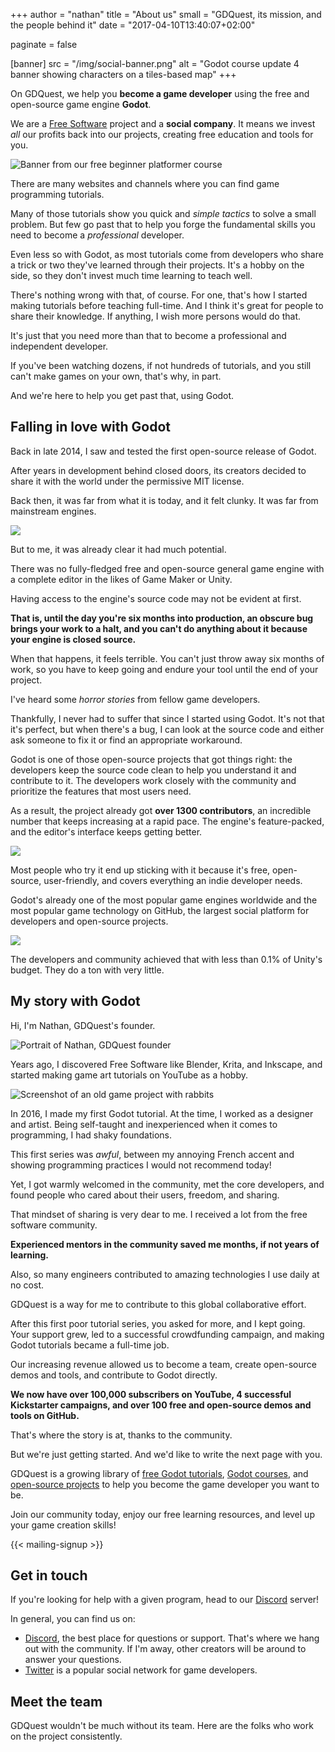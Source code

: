 +++
author = "nathan"
title = "About us"
small = "GDQuest, its mission, and the people behind it"
date = "2017-04-10T13:40:07+02:00"

paginate = false

[banner]
src = "/img/social-banner.png"
alt = "Godot course update 4 banner showing characters on a tiles-based map"
+++

On GDQuest, we help you **become a game developer** using the free and open-source game engine **Godot**.

We are a [Free Software](//en.wikipedia.org/wiki/Free_software) project and a **social company**. It means we invest _all_ our profits back into our projects, creating free education and tools for you.

![Banner from our free beginner platformer course](img/project-banner.png)

There are many websites and channels where you can find game programming tutorials.

Many of those tutorials show you quick and _simple tactics_ to solve a small problem. But few go past that to help you forge the fundamental skills you need to become a _professional_ developer.

Even less so with Godot, as most tutorials come from developers who share a trick or two they've learned through their projects. It's a hobby on the side, so they don't invest much time learning to teach well.

There's nothing wrong with that, of course. For one, that's how I started making tutorials before teaching full-time. And I think it's great for people to share their knowledge. If anything, I wish more persons would do that.

It's just that you need more than that to become a professional and independent developer.

If you've been watching dozens, if not hundreds of tutorials, and you still can't make games on your own, that's why, in part.

And we're here to help you get past that, using Godot.

## Falling in love with Godot

Back in late 2014, I saw and tested the first open-source release of Godot.

After years in development behind closed doors, its creators decided to share it with the world under the permissive MIT license.

Back then, it was far from what it is today, and it felt clunky. It was far from mainstream engines.

![](img/godot-2.1.jpg)


But to me, it was already clear it had much potential.

There was no fully-fledged free and open-source general game engine with a complete editor in the likes of Game Maker or Unity.

Having access to the engine's source code may not be evident at first.

**That is, until the day you're six months into production, an obscure bug brings your work to a halt, and you can't do anything about it because your engine is closed source.**

When that happens, it feels terrible. You can't just throw away six months of work, so you have to keep going and endure your tool until the end of your project.

I've heard some _horror stories_ from fellow game developers.

Thankfully, I never had to suffer that since I started using Godot. It's not that it's perfect, but when there's a bug, I can look at the source code and either ask someone to fix it or find an appropriate workaround.

Godot is one of those open-source projects that got things right: the developers keep the source code clean to help you understand it and contribute to it. The developers work closely with the community and prioritize the features that most users need.

As a result, the project already got **over 1300 contributors**, an incredible number that keeps increasing at a rapid pace. The engine's feature-packed, and the editor's interface keeps getting better.

![](img/godot-contributors.png)

Most people who try it end up sticking with it because it's free, open-source, user-friendly, and covers everything an indie developer needs.

Godot's already one of the most popular game engines worldwide and the most popular game technology on GitHub, the largest social platform for developers and open-source projects.

![](img/godot-3.2.jpg)

The developers and community achieved that with less than 0.1% of Unity's budget. They do a ton with very little.

## My story with Godot

Hi, I'm Nathan, GDQuest's founder.

![Portrait of Nathan, GDQuest founder](img/nathan.png)

Years ago, I discovered Free Software like Blender, Krita, and Inkscape, and started making game art tutorials on YouTube as a hobby.

![Screenshot of an old game project with rabbits](img/rabbit-adventures-resonant-craft.jpg)

In 2016, I made my first Godot tutorial. At the time, I worked as a designer and artist. Being self-taught and inexperienced when it comes to programming, I had shaky foundations.

This first series was _awful_, between my annoying French accent and showing programming practices I would not recommend today!

Yet, I got warmly welcomed in the community, met the core developers, and found people who cared about their users, freedom, and sharing.

That mindset of sharing is very dear to me. I received a lot from the free software community.

**Experienced mentors in the community saved me months, if not years of learning.** 

Also, so many engineers contributed to amazing technologies I use daily at no cost.

GDQuest is a way for me to contribute to this global collaborative effort.

After this first poor tutorial series, you asked for more, and I kept going. Your support grew, led to a successful crowdfunding campaign, and making Godot tutorials became a full-time job.

Our increasing revenue allowed us to become a team, create open-source demos and tools, and contribute to Godot directly.

**We now have over 100,000 subscribers on YouTube, 4 successful Kickstarter campaigns, and over 100 free and open-source demos and tools on GitHub.**

That's where the story is at, thanks to the community.

But we're just getting started. And we'd like to write the next page with you.

GDQuest is a growing library of [free Godot tutorials](/tutorial), [Godot courses](https://gdquest.mavenseed.com/courses/), and [open-source projects](https://github.com/GDQuest/) to help you become the game developer you want to be.

Join our community today, enjoy our free learning resources, and level up your game creation skills!

{{< mailing-signup >}}

## Get in touch

If you're looking for help with a given program, head to our [Discord](//discord.gg/87NNb3Z) server!

In general, you can find us on:

- [Discord](//discord.gg/87NNb3Z), the best place for questions or support. That's where we hang out with the community. If I'm away, other creators will be around to answer your questions.
- [Twitter](//twitter.com/NathanGDQuest) is a popular social network for game developers.

## Meet the team

GDQuest wouldn't be much without its team. Here are the folks who work on the project consistently.

